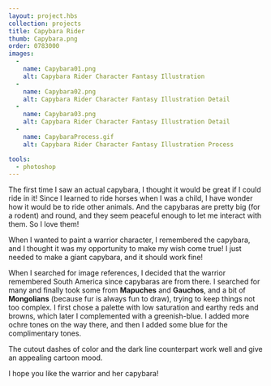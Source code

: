 ```yaml
---
layout: project.hbs
collection: projects
title: Capybara Rider
thumb: Capybara.png
order: 0783000
images:
  -
    name: Capybara01.png
    alt: Capybara Rider Character Fantasy Illustration
  -
    name: Capybara02.png
    alt: Capybara Rider Character Fantasy Illustration Detail
  -
    name: Capybara03.png
    alt: Capybara Rider Character Fantasy Illustration Detail
  -
    name: CapybaraProcess.gif
    alt: Capybara Rider Character Fantasy Illustration Process

tools:
  - photoshop
---
```

The first time I saw an actual capybara, I thought it would be great if I could ride in it! Since I learned to ride horses when I was a child, I have wonder how it would be to ride other animals. And the capybaras are pretty big (for a rodent) and round, and they seem peaceful enough to let me interact with them. So I love them!

When I wanted to paint a warrior character, I remembered the capybara, and I thought it was my opportunity to make my wish come true! I just needed to make a giant capybara, and it should work fine!

When I searched for image references, I decided that the warrior remembered South America since capybaras are from there. I searched for many and finally took some from **Mapuches** and **Gauchos**, and a bit of **Mongolians** (because fur is always fun to draw), trying to keep things not too complex.
I first chose a palette with low saturation and earthy reds and browns, which later I complemented with a greenish-blue. I added more ochre tones on the way there, and then I added some blue for the complimentary tones.

The cutout dashes of color and the dark line counterpart work well and give an appealing cartoon mood.

I hope you like the warrior and her capybara!
